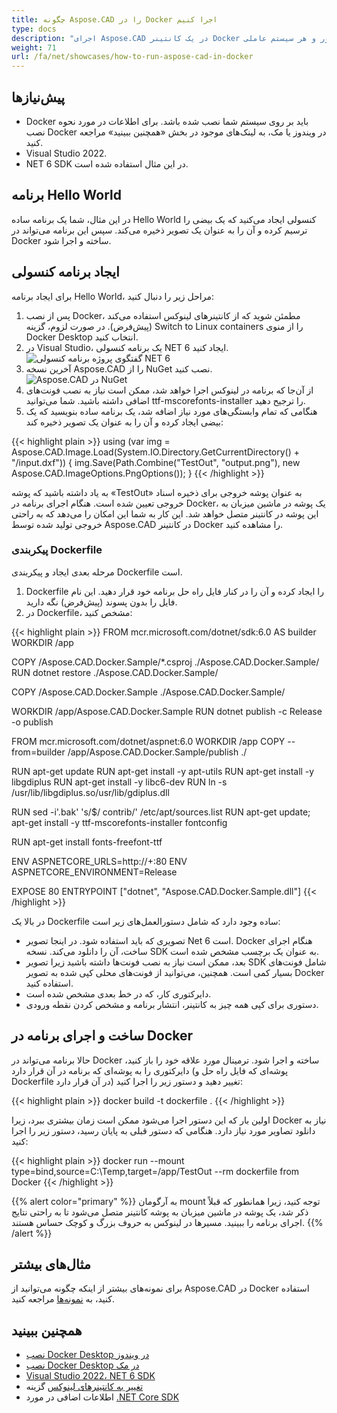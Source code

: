 ```yaml
---
title: چگونه Aspose.CAD را در Docker اجرا کنیم
type: docs
description: "اجرای Aspose.CAD در یک کانتینر Docker برای لینوکس، ویندوز سرور و هر سیستم عاملی."
weight: 71
url: /fa/net/showcases/how-to-run-aspose-cad-in-docker
---
```


## پیش‌نیازها
- Docker باید بر روی سیستم شما نصب شده باشد. برای اطلاعات در مورد نحوه نصب Docker در ویندوز یا مک، به لینک‌های موجود در بخش «همچنین ببینید» مراجعه کنید.
- Visual Studio 2022.
- NET 6 SDK در این مثال استفاده شده است.

## برنامه Hello World

در این مثال، شما یک برنامه ساده Hello World کنسولی ایجاد می‌کنید که یک بیضی را ترسیم کرده و آن را به عنوان یک تصویر ذخیره می‌کند. سپس این برنامه می‌تواند در Docker ساخته و اجرا شود.

## ایجاد برنامه کنسولی

برای ایجاد برنامه Hello World، مراحل زیر را دنبال کنید:
1. پس از نصب Docker، مطمئن شوید که از کانتینرهای لینوکس استفاده می‌کند (پیش‌فرض). در صورت لزوم، گزینه Switch to Linux containers را از منوی Docker Desktop انتخاب کنید.
1. در Visual Studio، یک برنامه کنسولی NET 6 ایجاد کنید.<br>
![گفتگوی پروژه برنامه کنسولی NET 6](/fa/_assets/1.png)<br>
1. آخرین نسخه Aspose.CAD را از NuGet نصب کنید.<br>
![Aspose.CAD در NuGet](/fa/_assets/2.png)<br>
1. از آن‌جا که برنامه در لینوکس اجرا خواهد شد، ممکن است نیاز به نصب فونت‌های اضافی داشته باشید. شما می‌توانید ttf-mscorefonts-installer را ترجیح دهید.
1. هنگامی که تمام وابستگی‌های مورد نیاز اضافه شد، یک برنامه ساده بنویسید که یک بیضی ایجاد کرده و آن را به عنوان یک تصویر ذخیره کند:<br>

{{< highlight plain >}}
using (var img = Aspose.CAD.Image.Load(System.IO.Directory.GetCurrentDirectory() + "/input.dxf"))
{
	img.Save(Path.Combine("TestOut", "output.png"), new Aspose.CAD.ImageOptions.PngOptions());
}
{{< /highlight >}}

به یاد داشته باشید که پوشه «TestOut» به عنوان پوشه خروجی برای ذخیره اسناد خروجی تعیین شده است. هنگام اجرای برنامه در Docker، یک پوشه در ماشین میزبان به این پوشه در کانتینر متصل خواهد شد. این کار به شما این امکان را می‌دهد که به راحتی خروجی تولید شده توسط Aspose.CAD در کانتینر Docker را مشاهده کنید.

### پیکربندی Dockerfile

 مرحله بعدی ایجاد و پیکربندی Dockerfile است.

1. Dockerfile را ایجاد کرده و آن را در کنار فایل راه حل برنامه خود قرار دهید. این نام فایل را بدون پسوند (پیش‌فرض) نگه دارید.
1. در Dockerfile، مشخص کنید:

{{< highlight plain >}}
FROM mcr.microsoft.com/dotnet/sdk:6.0 AS builder
WORKDIR /app

COPY /Aspose.CAD.Docker.Sample/*.csproj ./Aspose.CAD.Docker.Sample/
RUN dotnet restore ./Aspose.CAD.Docker.Sample/

COPY /Aspose.CAD.Docker.Sample ./Aspose.CAD.Docker.Sample/

WORKDIR /app/Aspose.CAD.Docker.Sample
RUN dotnet publish -c Release -o publish

FROM mcr.microsoft.com/dotnet/aspnet:6.0
WORKDIR /app
COPY --from=builder /app/Aspose.CAD.Docker.Sample/publish ./

RUN apt-get update
RUN apt-get install -y apt-utils
RUN apt-get install -y libgdiplus
RUN apt-get install -y libc6-dev 
RUN ln -s /usr/lib/libgdiplus.so/usr/lib/gdiplus.dll

RUN sed -i'.bak' 's/$/ contrib/' /etc/apt/sources.list
RUN apt-get update; apt-get install -y ttf-mscorefonts-installer fontconfig

RUN apt-get install fonts-freefont-ttf

ENV ASPNETCORE_URLS=http://+:80
ENV ASPNETCORE_ENVIRONMENT=Release

EXPOSE 80
ENTRYPOINT ["dotnet", "Aspose.CAD.Docker.Sample.dll"]
{{< /highlight >}}

 در بالا یک Dockerfile ساده وجود دارد که شامل دستورالعمل‌های زیر است:

- تصویری که باید استفاده شود. در اینجا تصویر Net 6 است. Docker هنگام اجرای ساخت، آن را دانلود می‌کند. نسخه SDK به عنوان یک برچسب مشخص شده است.
- بعد، ممکن است نیاز به نصب فونت‌ها داشته باشید زیرا تصویر SDK شامل فونت‌های بسیار کمی است. همچنین، می‌توانید از فونت‌های محلی کپی شده به تصویر Docker استفاده کنید.
- دایرکتوری کار، که در خط بعدی مشخص شده است.
- دستوری برای کپی همه چیز به کانتینر، انتشار برنامه و مشخص کردن نقطه ورودی.


## ساخت و اجرای برنامه در Docker
 
 حالا برنامه می‌تواند در Docker ساخته و اجرا شود. ترمینال مورد علاقه خود را باز کنید، دایرکتوری را به پوشه‌ای که برنامه در آن قرار دارد (پوشه‌ای که فایل راه حل و Dockerfile در آن قرار دارد) تغییر دهید و دستور زیر را اجرا کنید:

{{< highlight plain >}}
docker build -t dockerfile .
{{< /highlight >}}

 اولین بار که این دستور اجرا می‌شود ممکن است زمان بیشتری ببرد، زیرا Docker نیاز به دانلود تصاویر مورد نیاز دارد. هنگامی که دستور قبلی به پایان رسید، دستور زیر را اجرا کنید:

{{< highlight plain >}}
docker run --mount type=bind,source=C:\Temp,target=/app/TestOut --rm dockerfile from Docker
{{< /highlight >}}

{{% alert color="primary" %}} 
به آرگومان mount توجه کنید، زیرا همانطور که قبلاً ذکر شد، یک پوشه در ماشین میزبان به پوشه کانتینر متصل می‌شود تا به راحتی نتایج اجرای برنامه را ببینید. مسیرها در لینوکس به حروف بزرگ و کوچک حساس هستند.
{{% /alert %}}

## مثال‌های بیشتر

برای نمونه‌های بیشتر از اینکه چگونه می‌توانید از Aspose.CAD در Docker استفاده کنید، به [نمونه‌ها](https://github.com/aspose-cad/Aspose.CAD-Documentation) مراجعه کنید.


## همچنین ببینید

- [نصب Docker Desktop در ویندوز](https://docs.docker.com/docker-for-windows/install/)
- [نصب Docker Desktop در مک](https://docs.docker.com/docker-for-mac/install/)
- [Visual Studio 2022، NET 6 SDK](https://docs.microsoft.com/en-us/dotnet/core/install/windows?tabs=net60#dependencies)
- [تغییر به کانتینرهای لینوکس](https://docs.docker.com/docker-for-windows/#switch-between-windows-and-linux-containers) گزینه
- اطلاعات اضافی در مورد [.NET Core SDK](https://hub.docker.com/_/microsoft-dotnet-sdk)
